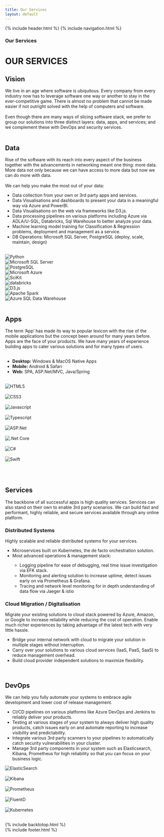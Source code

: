 ```yaml
---
title: Our Services
layout: default
---
```


{% include header.html %}
{% include navigation.html %}

<!-- MASTHEAD -->
<div class="wrap t3-masthead ">
    <div class="ja-masthead" style="background-image: url('images/slideshow/envisioning.jpg')">
        <div class="ja-masthead-detail">
		    <h3 class="ja-masthead-title">Our Services</h3>
        </div>
    </div>	
</div>
<!-- //MASTHEAD -->
<div id="t3-mainbody" class="container t3-mainbody">
    <div class="row">
		<!-- MAIN CONTENT -->
		<div id="t3-content" class="t3-content col-xs-12">
            <div class="page-header clearfix">
		        <h1 class="page-title">OUR SERVICES</h1>
	        </div>
            <div class="item-page clearfix">
                <!-- Article -->
                <article itemscope itemtype="http://schema.org/Article">
                    <meta itemprop="inLanguage" content="en-GB" />
                    <meta itemprop="url" content="/deepnetwork/our-services" />
                    <meta itemscope itemprop="mainEntityOfPage" itemtype="http://schema.org/WebPage"  itemid="/deepnetwork/our-services" />
                    <meta content="2020-01-01T10:00:00+00:00" itemprop="dateModified">
                    <meta content="2019-04-10T08:23:45+00:00" itemprop="datePublished">
                    <span itemprop="author" style="display: none;">
                        <span itemprop="name">Super User</span>
                        <span itemtype="https://schema.org/Organization" itemscope="" itemprop="publisher" style="display: none;">
                            <span itemtype="https://schema.org/ImageObject" itemscope="" itemprop="logo">
                                <img itemprop="url" alt="logo" src="templates/ja_company/images/logo.png">
                                <meta content="auto" itemprop="width">
                                <meta content="auto" itemprop="height">
                            </span>
                            <meta content="Super User" itemprop="name">
                        </span>
                    </span>
                    <!--e:Validate structured data-->	
                    <meta content="Our Services" itemprop="headline">
                    <section class="article-content clearfix" itemprop="articleBody">
                        <div class="solutionstext">
                            <h2>Vision</h2>
                            We live in an age where software is ubiquitous. Every company from every industry now has to leverage software one way or another to stay in the ever-competitive game. There is almost no problem that cannot be made easier if not outright solved with the help of computers and software.
                            <br /><br />
                            Even though there are many ways of slicing software stack, we prefer to group our solutions into three distinct layers: data, apps, and services; and we complement these with DevOps and security services.
                            <br /><br />
                            <h2>Data</h2>
                            Rise of the software with its reach into every aspect of the business together with the advancements in networking meant one thing: more data. More data not only because we can have access to more data but now we can do more with data.
                            <br/>
                            <br />
                            We can help you make the most out of your data:
                            <ul>
                                <li>Data collection from your own or 3rd party apps and services.</li>
                                <li>Data Visualisations and dashboards to present your data in a meaningful way via Azure and PowerBI.</li>
                                <li>Data Visualisations on the web via frameworks like D3.js.</li>
                                <li>Data processing pipelines on various platforms including Azure via ADLA/U-SQL, Databricks, Sql Warehouse to better analyze your data.</li>
                                <li>Machine learning model training for Classification & Regression problems, deployment and management as a service.</li>
                                <li>DB Operations: Microsoft SQL Server, PostgreSQL (deploy, scale, maintain, design)</li>
                            </ul>
                            <br />
                            <div class="row">
                                <div class="col-md-4">
                                    <img src="images/python-logo.png" alt="Python" title="Python" class="centered">
                                </div>
                                <div class="col-md-4">
                                    <img src="images/sql-server-logo.png" alt="Microsoft SQL Server" title="Microsoft SQL Server" class="centered">
                                </div>
                                <div class="col-md-4">
                                    <img src="images/postgre-sql-logo.png" alt="PostgreSQL" title="PostgreSQL" class="centered">
                                </div>
                                <div class="col-md-4">
                                   <img src="images/azure-logo.png" alt="Microsoft Azure" title="Microsoft Azure" class="centered">
                                </div>
                                <div class="col-md-4">
                                    <img src="images/scikit-logo.png" alt="SciKit" title="SciKit" class="centered">
                                </div>
                                <div class="col-md-4">
                                    <img src="images/databricks.png" alt="databricks" title="databricks" class="centered">
                                </div>
                                <div class="col-md-4">
                                    <img src="images/d3js.png" alt="D3.js" title="D3.js" class="centered">
                                </div>
                                <div class="col-md-4">
                                    <img src="images/apache-spark.png" alt="Apache Spark" title="Apache Spark" class="centered">
                                </div>
                                <div class="col-md-4">
                                    <img src="images/azuresqlwarehouse.png" alt="Azure SQL Data Warehouse" title="Azure SQL Data Warehouse" class="centered">
                                </div>
                            </div>		
                            <br />
                            <h2>Apps</h2>
                            The term ‘App’ has made its way to popular lexicon with the rise of the mobile applications but the concept been around for many years before. Apps are the face of your products. We have many years of experience building apps to cater various solutions and for many types of users. 
                            <br /><br />
                            <ul>
                                <li><strong>Desktop:</strong> Windows & MacOS Native Apps</li>
                                <li><strong>Mobile:</strong> Android & Safari</li>
                                <li><strong>Web:</strong> SPA, ASP.Net/MVC, Java/Spring</li>
                            </ul>
                            <br />
                            <div class="row">
                                <div class="col-md-4">
                                    <img src="images/html5-logo.png" title="HTML5" class="centered"><br /><br />
                                </div>
                                <div class="col-md-4">
                                    <img src="images/css3-logo.png" title="CSS3" class="centered"><br /><br />
                                </div>
                                <div class="col-md-4">
                                    <img src="images/javascript-logo.png" title="Javascript" class="centered"><br /><br />
                                </div>
                                <div class="col-md-4">
                                    <img src="images/typescript-logo.png" title="Typescript" class="centered"><br /><br />
                                </div>
                                <div class="col-md-4">
                                    <img src="images/asp-net-logo.png" title="ASP.Net" class="centered"><br /><br />
                                </div>
                                <div class="col-md-4">
                                    <img src="images/dotnet-core-logo.png" title=".Net Core" class="centered"><br /><br />
                                </div>
                                <div class="col-md-4">
                                    <img src="images/seesharp-logo.png" title="C#" class="centered"><br /><br />
                                </div>
                                <div class="col-md-4">
                                    <img src="images/swift-logo.png" title="Swift" class="centered"><br /><br />
                                </div>
                            </div>
                            <br /><br />
                            <h2>Services</h2>
                            The backbone of all successful apps is high quality services. Services can also stand on their own to enable 3rd party scenarios. We can build fast and performant, highly reliable, and secure services available through any online platform.<br />
                            <h3>Distributed Systems</h3>
                            Highly scalable and reliable distributed systems for your services.
                            <ul>
                                <li>Microservices built on Kubernetes, the de facto orchestration solution.</li>
                                <li>Most advanced operations & management stack:</li>
                                <ul>
                                    <li>Logging pipeline for ease of debugging, real time issue investigation via EFK stack.</li>
                                    <li>Monitoring and alerting solution to increase uptime, detect issues early on via Prometheus & Grafana.</li>
                                    <li>Tracing and network level monitoring for in depth understanding of data flow via Jaeger & istio</li>
                                </ul>
                            </ul>
                            <h3>Cloud Migration / Digitalisation</h3>
                            Migrate your existing solutions to cloud stack powered by Azure, Amazon, or Google to increase reliability while reducing the cost of operation. Enable much richer experiences by taking advantage of the latest tech with very little hassle.
                            <ul>
                                <li>Bridge your internal network with cloud to migrate your solution in multiple stages without interruption.</li>
                                <li>Carry over your solutions to various cloud services (IaaS, PaaS, SaaS) to reduce management overhead.</li>
                                <li>Build cloud provider independent solutions to maximize flexibility.</li>
                            </ul>
                            <br /> 
                            <h2>DevOps</h2>
                            We can help you fully automate your systems to embrace agile development and lower cost of release management. 
                            <ul>
                                <li>CI/CD pipelines on various platforms like Azure DevOps and Jenkins to reliably deliver your products.</li>
                                <li>Testing at various stages of your system to always deliver high quality products, catch issues early on and automate reporting to increase visibility and predictability.</li>
                                <li>Integrate various 3rd party scanners to your pipelines to automatically catch security vulnerabilities in your cluster.</li>
                                <li>Manage 3rd party components in your system such as Elasticsearch, Kibana, Prometheus for high reliability so that you can focus on your business logic.</li>
                            </ul>
                            <div class="row">
                                <div class="col-md-4">
                                    <img src="images/elasticsearch-logo.png" title="ElasticSearch" class="centered"><br /><br />
                                </div>
                                <div class="col-md-4 centered">
                                    <img src="images/kibana-logo.png" title="Kibana" class="centered"><br /><br />
                                </div>
                                <div class="col-md-4 centered">
                                    <img src="images/prometheus-logo.png" title="Prometheus" class="centered"><br /><br />
                                </div>
                                <div class="col-md-4 centered">
                                    <img src="images/fluentd-logo.png" title="FluentD" class="centered"><br /><br />
                                </div>
                                <div class="col-md-4 centered">
                                    <img src="images/kubernetes-logo.png" title="Kubernetes" class="centered"><br /><br />
                                </div>                            
                            </div>
                        </div>		
                    </section>
                </article>
            </div>
        </div>
    </div>
</div> 

{% include backtotop.html %}  
{% include footer.html %}
